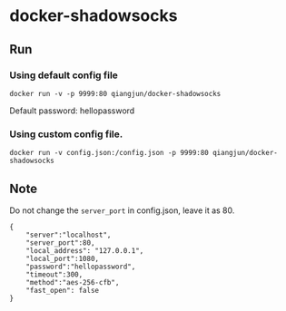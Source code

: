 # docker-shadowsocks

## Run

### Using default config file

~~~
docker run -v -p 9999:80 qiangjun/docker-shadowsocks
~~~

Default password: hellopassword

### Using custom config file.

~~~
docker run -v config.json:/config.json -p 9999:80 qiangjun/docker-shadowsocks
~~~

## Note

Do not change the `server_port` in config.json, leave it as 80.

~~~
{
    "server":"localhost",
    "server_port":80,
    "local_address": "127.0.0.1",
    "local_port":1080,
    "password":"hellopassword",
    "timeout":300,
    "method":"aes-256-cfb",
    "fast_open": false
}
~~~
